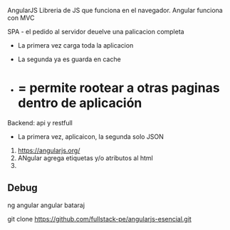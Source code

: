 AngularJS
Libreria de JS que funciona en el navegador.
Angular funciona con MVC


SPA - el pedido al servidor deuelve una palicacion completa
- La primera vez carga toda la aplicacion
- La segunda ya es guarda en cache

- # = permite rootear a otras paginas dentro de aplicación

Backend: api y restfull
- La primera vez, aplicaicon, la segunda solo JSON

1. https://angularjs.org/
2. ANgular agrega etiquetas y/o atributos al html 
3. 

Debug
--------
ng angular
angular bataraj

git clone https://github.com/fullstack-pe/angularjs-esencial.git

